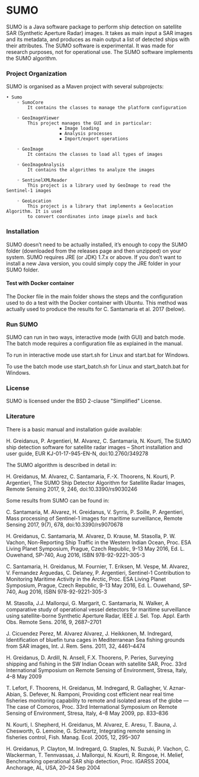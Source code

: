 # SUMO
SUMO is a Java software package to perform ship detection on satellite SAR (Synthetic Aperture Radar) images. 
It takes as main input a SAR images and its metadata, and produces as main output a list of detected ships with their attributes. 
The SUMO software is experimental. It was made for research purposes, not for operational use. 
The SUMO software implements the SUMO algorithm.

### Project Organization
SUMO is organised as a Maven project with several subprojects:

    • Sumo
        ◦ SumoCore
            It contains the classes to manage the platform configuration

        ◦ GeoImageViewer
            This project manages the GUI and in particular:
                        ▪ Image loading
                        ▪ Analysis processes
                        ▪ Import/export operations

        ◦ GeoImage
            It contains the classes to load all types of images

        ◦ GeoImageAnalysis
            It contains the algorithms to analyze the images

        ◦ SentinelXMLReader
            This project is a library used by GeoImage to read the Sentinel-1 images

        ◦ GeoLocation
            This project is a library that implements a Geolocation Algorithm. It is used 
            to convert coordinates into image pixels and back

### Installation
SUMO doesn’t need to be actually installed, it’s enough to copy the SUMO folder (downloaded from the releases page and then unzipped) on your system. 
SUMO requires JRE (or JDK) 1.7.x or above. If you don't want to install a new Java version, you could simply copy the JRE folder in your SUMO folder.

#### Test with Docker container
The Docker file in the main folder shows the steps and the configuration used to do a test with the Docker container with Ubuntu.
This method was actually used to produce the results for C. Santamaria et al. 2017 (below). 

### Run SUMO
SUMO can run in two ways, interactive mode (with GUI) and batch mode. The batch mode requires a configuration file as explained in the manual.

To run in interactive mode use start.sh for Linux and start.bat for Windows.
    
To use the batch mode use start_batch.sh for Linux and start_batch.bat for Windows.


### License
SUMO is licensed under the BSD 2-clause "Simplified" License.

### Literature
There is a basic manual and installation guide available: 

H. Greidanus, P. Argentieri, M. Alvarez, C. Santamaria, N. Kourti, The SUMO ship detection software for satellite radar images – Short installation and user guide, EUR KJ-01-17-945-EN-N, doi:10.2760/349278 

The SUMO algorithm is described in detail in: 

H. Greidanus, M. Alvarez, C. Santamaria, F.-X. Thoorens, N. Kourti, P. Argentieri, The SUMO Ship Detector Algorithm for Satellite Radar Images, Remote Sensing 2017, 9, 246, doi:10.3390/rs9030246 

Some results from SUMO can be found in: 

C. Santamaria, M. Alvarez, H. Greidanus, V. Syrris, P. Soille, P. Argentieri, Mass processing of Sentinel-1 images for maritime surveillance, Remote Sensing 2017, 9(7), 678, doi:10.3390/rs9070678 

H. Greidanus, C. Santamaria, M. Alvarez, D. Krause, M. Stasolla, P. W. Vachon, Non-Reporting Ship Traffic in the Western Indian Ocean, Proc. ESA Living Planet Symposium, Prague, Czech Republic, 9-13 May 2016, Ed. L. Ouwehand, SP-740, Aug 2016, ISBN 978-92-9221-305-3 

C. Santamaria, H. Greidanus, M. Fournier, T. Eriksen, M. Vespe, M. Alvarez, V. Fernandez Arguedas, C. Delaney, P. Argentieri, Sentinel-1 Contribution to Monitoring Maritime Activity in the Arctic, Proc. ESA Living Planet Symposium, Prague, Czech Republic, 9-13 May 2016, Ed. L. Ouwehand, SP-740, Aug 2016, ISBN 978-92-9221-305-3 

M. Stasolla, J.J. Mallorqui, G. Margarit, C. Santamaria, N. Walker, A comparative study of operational vessel detectors for maritime surveillance using satellite-borne Synthetic Aperture Radar, IEEE J. Sel. Top. Appl. Earth Obs. Remote Sens. 2016, 9, 2687–2701 

J. Cicuendez Perez, M. Alvarez Alvarez, J. Heikkonen, M. Indregard, Identification of bluefin tuna cages in Mediterranean Sea fishing grounds from SAR images, Int. J. Rem. Sens. 2011, 32, 4461–4474 

H. Greidanus, D. Ardill, N. Ansell, F.X. Thoorens, P. Peries, Surveying shipping and fishing in the SW Indian Ocean with satellite SAR, Proc. 33rd International Symposium on Remote Sensing of Environment, Stresa, Italy, 4–8 May 2009 

T. Lefort, F. Thoorens, H. Greidanus, M. Indregard, R. Gallagher, V. Aznar-Abian, S. Defever, N. Ramponi, Providing cost efficient near real time fisheries monitoring capability to remote and isolated areas of the globe — The case of Comoros, Proc. 33rd International Symposium on Remote Sensing of Environment, Stresa, Italy, 4–8 May 2009, pp. 833–836 

N. Kourti, I. Shepherd, H. Greidanus, M. Alvarez, E. Aresu, T. Bauna, J. Chesworth, G. Lemoine, G. Schwartz, Integrating remote sensing in fisheries control, Fish. Manag. Ecol. 2005, 12, 295–307 

H. Greidanus, P. Clayton, M. Indregard, G. Staples, N. Suzuki, P. Vachon, C. Wackerman, T. Tennvassas, J. Mallorqui, N. Kourti, R. Ringose, H. Melief, Benchmarking operational SAR ship detection, Proc. IGARSS 2004, Anchorage, AL, USA, 20–24 Sep 2004 
